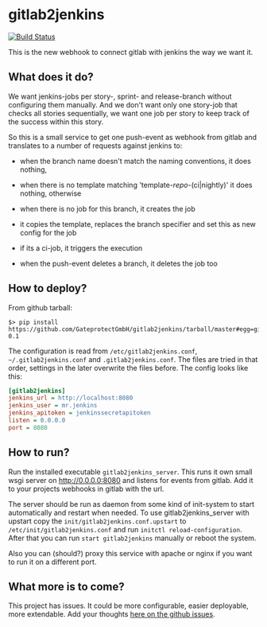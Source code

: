 # gitlab2jenkins

[![Build Status](https://travis-ci.org/GateprotectGmbH/gitlab2jenkins.svg?branch=master)](https://travis-ci.org/GateprotectGmbH/gitlab2jenkins)

This is the new webhook to connect gitlab with jenkins the way we want it.

## What does it do?

We want jenkins-jobs per story-, sprint- and release-branch without configuring them manually. And we don't want only one story-job that checks all stories sequentially, we want one job per story to keep track of the success within this story.

So this is a small service to get one push-event as webhook from gitlab and translates to a number of requests against jenkins to:

- when the branch name doesn't match the naming conventions, it does nothing,
- when there is no template matching 'template-*repo*-(ci|nightly)' it does nothing, otherwise
- when there is no job for this branch, it creates the job
- it copies the template, replaces the branch specifier and set this as new config for the job
- if its a ci-job, it triggers the execution

- when the push-event deletes a branch, it deletes the job too

## How to deploy?

From github tarball:
```shell
$> pip install https://github.com/GateprotectGmbH/gitlab2jenkins/tarball/master#egg=gitlab2jenkins-0.1
```

The configuration is read from `/etc/gitlab2jenkins.conf`, `~/.gitlab2jenkins.conf` and `.gitlab2jenkins.conf`. The files are tried in that order, settings in the later overwrite the files before. The config looks like this:

```ini
[gitlab2jenkins]
jenkins_url = http://localhost:8080
jenkins_user = mr.jenkins
jenkins_apitoken = jenkinssecretapitoken
listen = 0.0.0.0
port = 8080
```

## How to run?

Run the installed executable `gitlab2jenkins_server`. This runs it own small wsgi server on http://0.0.0.0:8080 and listens for events from gitlab.
Add it to your projects webhooks in gitlab with the url.

The server should be run as daemon from some kind of init-system to start automatically and restart when needed. To use gitlab2jenkins_server with upstart copy the `init/gitlab2jenkins.conf.upstart` to `/etc/init/gitlab2jenkins.conf` and run `initctl reload-configuration`. After that you can run `start gitlab2jenkins` manually or reboot the system.

Also you can (should?) proxy this service with apache or nginx if you want to run it on a different port.

## What more is to come?

This project has issues. It could be more configurable, easier deployable, more extendable. Add your thoughts [here on the github issues](https://github.com/GateprotectGmbH/gitlab2jenkins/issues).
